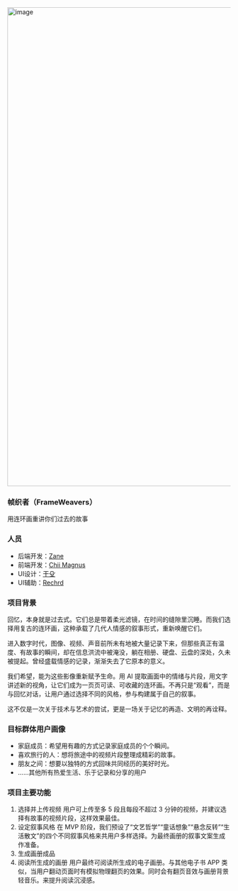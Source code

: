 <img width="1920" height="1080" alt="image" src="https://github.com/user-attachments/assets/40dc3099-c394-4a31-a9f6-911db96cc041" />


### 帧织者（FrameWeavers）

用连环画重讲你们过去的故事

### 人员

- 后端开发：[Zane](https://github.com/zhushen12580)
- 前端开发：[Chii Magnus](https://github.com/chiimagnus)
- UI设计：[干殳](https://github.com/guili918)
- UI辅助：[Rechrd](https://github.com/Rechrd)

### 项目背景

回忆，本身就是过去式。它们总是带着柔光滤镜，在时间的缝隙里沉睡。而我们选择用复古的连环画，这种承载了几代人情感的叙事形式，重新唤醒它们。

进入数字时代，图像、视频、声音前所未有地被大量记录下来，但那些真正有温度、有故事的瞬间，却在信息洪流中被淹没，躺在相册、硬盘、云盘的深处，久未被提起。曾经盛载情感的记录，渐渐失去了它原本的意义。

我们希望，能为这些影像重新赋予生命。用 AI 提取画面中的情绪与片段，用文字讲述新的视角，让它们成为一页页可读、可收藏的连环画。不再只是“观看”，而是与回忆对话，让用户通过选择不同的风格，参与构建属于自己的叙事。

这不仅是一次关于技术与艺术的尝试，更是一场关于记忆的再造、文明的再诠释。

### 目标群体用户画像

- 家庭成员：希望用有趣的方式记录家庭成员的个个瞬间。
- 喜欢旅行的人：想将旅途中的视频片段整理成精彩的故事。
- 朋友之间：想要以独特的方式回味共同经历的美好时光。
- ......其他所有热爱生活、乐于记录和分享的用户

### 项目主要功能

1. 选择并上传视频
  用户可上传至多 5 段且每段不超过 3 分钟的视频，并建议选择有故事的视频片段，这样效果最佳。
2. 设定叙事风格
在 MVP 阶段，我们预设了“文艺哲学”“童话想象”“悬念反转”“生活散文”的四个不同叙事风格来共用户多样选择。为最终画册的叙事文案生成作准备。
3. 生成画册成品
5. 阅读所生成的画册
  用户最终可阅读所生成的电子画册。与其他电子书 APP 类似，当用户翻动页面时有模拟物理翻页的效果。同时会有翻页音效与画册背景轻音乐。来提升阅读沉浸感。
